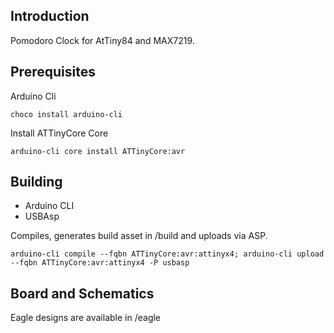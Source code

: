 ## Introduction

Pomodoro Clock for AtTiny84 and MAX7219.

## Prerequisites

Arduino Cli

```
choco install arduino-cli
```

Install ATTinyCore Core

```
arduino-cli core install ATTinyCore:avr
```


## Building

* Arduino CLI
* USBAsp

Compiles, generates build asset in /build and uploads via ASP.

```
arduino-cli compile --fqbn ATTinyCore:avr:attinyx4; arduino-cli upload --fqbn ATTinyCore:avr:attinyx4 -P usbasp
```

## Board and Schematics

Eagle designs are available in /eagle